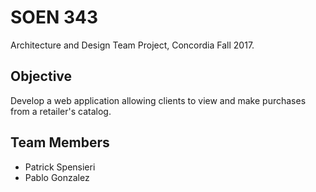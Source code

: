 # SOEN 343
Architecture and Design Team Project, Concordia Fall 2017.

## Objective

Develop a web application allowing clients to view and make purchases from a retailer's catalog.

## Team Members

* Patrick Spensieri
* Pablo Gonzalez